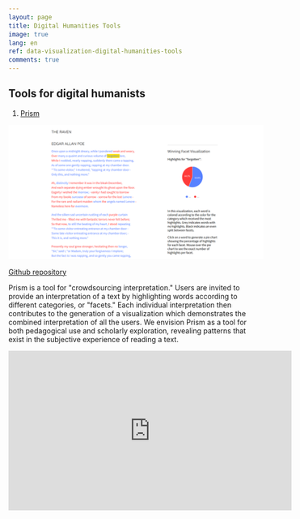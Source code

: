 ```yaml
---
layout: page
title: Digital Humanities Tools
image: true
lang: en
ref: data-visualization-digital-humanities-tools
comments: true
---
```


<h2 class="hover-underline-animation" id="books">Tools for digital humanists </h2>

1. [Prism](http://prism.scholarslab.org/)

![](/_images/posts/prism-the-raven.png)

[Github repository](https://github.com/scholarslab/prism)

Prism is a tool for "crowdsourcing interpretation." Users are invited to provide an interpretation of a text by highlighting words according to different categories, or "facets." Each individual interpretation then contributes to the generation of a visualization which demonstrates the combined interpretation of all the users. We envision Prism as a tool for both pedagogical use and scholarly exploration, revealing patterns that exist in the subjective experience of reading a text.

<iframe width="560" height="315" src="https://www.youtube-nocookie.com/embed/AxHDcW15UBI?rel=0&amp;showinfo=0" frameborder="0" allow="autoplay; encrypted-media" allowfullscreen></iframe>

